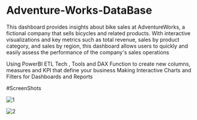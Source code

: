# Adventure-Works-DataBase
This dashboard provides insights about bike sales at AdventureWorks, a fictional company that sells bicycles and related products.
With interactive visualizations and key metrics such as total revenue, sales by product category, and sales by region,
this dashboard allows users to quickly and easily assess the performance of the company's sales operations

Using PowerBI ETL Tech , Tools and DAX Function to create new columns, measures and KPI that define your business Making Interactive Charts and Filters for Dashboards and Reports


#ScreenShots

![1](https://user-images.githubusercontent.com/71732836/235587202-24b44130-afef-4b47-a7c6-a79497636c8b.png)

![2](https://user-images.githubusercontent.com/71732836/235587208-33a4f236-5f5a-4911-88f1-22b3f771c358.png)

